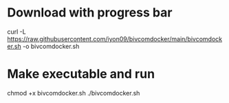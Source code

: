 # Download with progress bar
curl -L https://raw.githubusercontent.com/iyon09/bivcomdocker/main/bivcomdocker.sh -o bivcomdocker.sh

# Make executable and run
chmod +x bivcomdocker.sh
./bivcomdocker.sh
